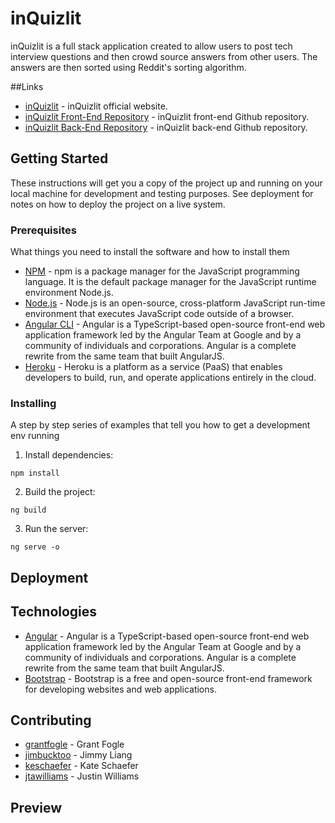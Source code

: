 # inQuizlit

inQuizlit is a full stack application created to allow users to post tech interview questions and then crowd source answers from other users. The answers are then sorted using Reddit's sorting algorithm.

##Links

* [inQuizlit](https://heroku.com/) - inQuizlit official website.
* [inQuizlit Front-End Repository](https://github.com/jimbucktoo/inquizlit-frontend) - inQuizlit front-end Github repository.
* [inQuizlit Back-End Repository](https://github.com/keschaefer/inquizlit-backend) - inQuizlit back-end Github repository.

## Getting Started

These instructions will get you a copy of the project up and running on your local machine for development and testing purposes. See deployment for notes on how to deploy the project on a live system.

### Prerequisites

What things you need to install the software and how to install them

* [NPM](https://www.npmjs.com/) - npm is a package manager for the JavaScript programming language. It is the default package manager for the JavaScript runtime environment Node.js.
* [Node.js](https://www.nodejs.org/) - Node.js is an open-source, cross-platform JavaScript run-time environment that executes JavaScript code outside of a browser.
* [Angular CLI](https://www.npmjs.com/package/@angular/cli) - Angular is a TypeScript-based open-source front-end web application framework led by the Angular Team at Google and by a community of individuals and corporations. Angular is a complete rewrite from the same team that built AngularJS.
* [Heroku](https://www.heroku.com/) - Heroku is a platform as a service (PaaS) that enables developers to build, run, and operate applications entirely in the cloud.

### Installing

A step by step series of examples that tell you how to get a development env running

1. Install dependencies:

```
npm install
```

2. Build the project:

```
ng build
```
3. Run the server:

```
ng serve -o
```

## Deployment

## Technologies

* [Angular](https://www.angular.io) - Angular is a TypeScript-based open-source front-end web application framework led by the Angular Team at Google and by a community of individuals and corporations. Angular is a complete rewrite from the same team that built AngularJS.
* [Bootstrap](https://www.getbootstrap.com/) - Bootstrap is a free and open-source front-end framework for developing websites and web applications.

## Contributing

* [grantfogle](https://www.github.com/grantfogle) - Grant Fogle
* [jimbucktoo](https://www.github.com/jimbucktoo) - Jimmy Liang
* [keschaefer](https://www.github.com/keschaefer) - Kate Schaefer
* [jtawilliams](https://www.github.com/jtawilliams) - Justin Williams

## Preview 

